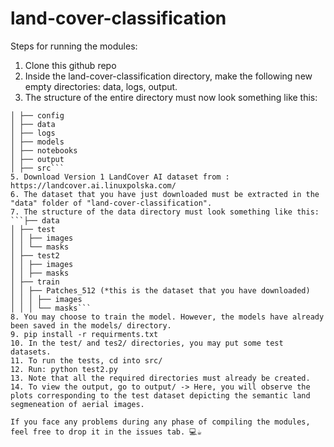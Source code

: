 # land-cover-classification
Steps for running the modules: 
1. Clone this github repo
2. Inside the land-cover-classification directory, make the following new empty directories: data, logs, output.
3. The structure of the entire directory must now look something like this:
```├── land-cover-classification
│ ├── config
│ ├── data
│ ├── logs
│ ├── models
│ ├── notebooks
│ ├── output
│ ├── src```
5. Download Version 1 LandCover AI dataset from : https://landcover.ai.linuxpolska.com/
6. The dataset that you have just downloaded must be extracted in the "data" folder of "land-cover-classification".
7. The structure of the data directory must look something like this:
```├── data
│ ├── test
│ │ ├── images
│ │ └── masks
│ ├── test2
│ │ ├── images
│ │ ├── masks
│ ├── train
│ │ ├── Patches_512 (*this is the dataset that you have downloaded)
│ │ │ ├── images
│ │ │ └── masks```
8. You may choose to train the model. However, the models have already been saved in the models/ directory.
9. pip install -r requirments.txt
10. In the test/ and tes2/ directories, you may put some test datasets.
11. To run the tests, cd into src/
12. Run: python test2.py
13. Note that all the required directories must already be created.
14. To view the output, go to output/ -> Here, you will observe the plots corresponding to the test dataset depicting the semantic land segmeneation of aerial images.

If you face any problems during any phase of compiling the modules, feel free to drop it in the issues tab. 💻☕
